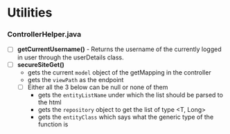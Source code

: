 # Utilities


### ControllerHelper.java

- [ ] **getCurrentUsername()** - Returns the username of the currently logged in user through the userDetails class.
- [ ] **secureSiteGet()** 
    - gets the current `model` object of the getMapping in the controller
    - gets the `viewPath` as the endpoint
    - [ ] Either all the 3 below can be null or none of them
        - gets the `entityListName` under which the list should be parsed to the html 
        - gets the `repository` object to get the list of type <T, Long> 
        - gets the `entityClass` which says what the generic type of the function is